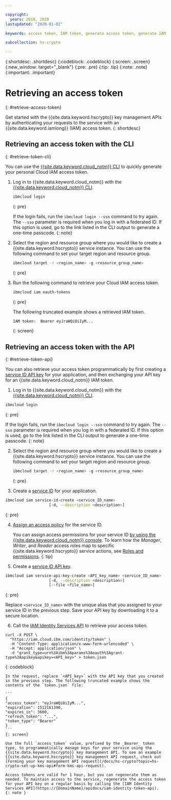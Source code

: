 ```yaml
---

copyright:
  years: 2018, 2020
lastupdated: "2020-01-02"

keywords: access token, IAM token, generate access token, generate IAM token, get access token, get IAM token, IAM token API, IAM token CLI

subcollection: hs-crypto

---
```


{:shortdesc: .shortdesc}
{:codeblock: .codeblock}
{:screen: .screen}
{:new_window: target="_blank"}
{:pre: .pre}
{:tip: .tip}
{:note: .note}
{:important: .important}

# Retrieving an access token
{: #retrieve-access-token}

Get started with the {{site.data.keyword.hscrypto}} key management APIs by authenticating your requests to the service with an {{site.data.keyword.iamlong}} (IAM) access token.
{: shortdesc}

## Retrieving an access token with the CLI
{: #retrieve-token-cli}

You can use the [{{site.data.keyword.cloud_notm}} CLI](/docs/cli?topic=cloud-cli-getting-started) to quickly generate your personal Cloud IAM access token.

1. Log in to {{site.data.keyword.cloud_notm}} with the [{{site.data.keyword.cloud_notm}} CLI](/docs/cli?topic=cloud-cli-getting-started).

    ```sh
    ibmcloud login
    ```
    {: pre}

    If the login fails, run the `ibmcloud login --sso` command to try again. The `--sso` parameter is required when you log in with a federated ID. If this option is used, go to the link listed in the CLI output to generate a one-time passcode.
    {: note}

2. Select the region and resource group where you would like to create a {{site.data.keyword.hscrypto}} service instance. You can use the following command to set your target region and resource group.

    ```sh
    ibmcloud target -r <region_name> -g <resource_group_name>
    ```
    {: pre}

3. Run the following command to retrieve your Cloud IAM access token.

    ```sh
    ibmcloud iam oauth-tokens
    ```
    {: pre}

    The following truncated example shows a retrieved IAM token.

    ```sh
    IAM token:  Bearer eyJraWQiOiIyM...
    ```
    {: screen}

## Retrieving an access token with the API
{: #retrieve-token-api}

You can also retrieve your access token programmatically by first creating a [service ID API key](/docs/iam?topic=iam-serviceidapikeys) for your application, and then exchanging your API key for an {{site.data.keyword.cloud_notm}} IAM token.

1. Log in to {{site.data.keyword.cloud_notm}} with the [{{site.data.keyword.cloud_notm}} CLI](/docs/cli?topic=cloud-cli-getting-started).

  ```sh
  ibmcloud login
  ```
  {: pre}

  If the login fails, run the `ibmcloud login --sso` command to try again. The `--sso` parameter is required when you log in with a federated ID. If this option is used, go to the link listed in the CLI output to generate a one-time passcode.
  {: note}

2. Select the region and resource group where you would like to create a {{site.data.keyword.hscrypto}} service instance. You can use the following command to set your target region and resource group.

    ```sh
    ibmcloud target -r <region_name> -g <resource_group_name>
    ```
    {: pre}

3. Create a [service ID](/docs/iam?topic=iam-serviceids#create_serviceid) for your application.

  ```sh
  ibmcloud iam service-id-create <service_ID_name>
                     [-d, --description <description>]
  ```
  {: pre}

4. [Assign an access policy](/docs/iam?topic=iam-serviceidpolicy) for the service ID.

    You can assign access permissions for your service ID [by using the {{site.data.keyword.cloud_notm}} console](/docs/iam?topic=iam-serviceidpolicy#access_new). To learn how the _Manager_, _Writer_, and _Reader_ access roles map to specific {{site.data.keyword.hscrypto}} service actions, see [Roles and permissions](/docs/hs-crypto?topic=hs-crypto-manage-access#roles).
    {: tip}

5. Create a [service ID API key](/docs/iam?topic=iam-serviceidapikeys).

  ```sh
  ibmcloud iam service-api-key-create <API_key_name> <service_ID_name>
                     [-d, --description <description>]
                     [--file <file_name>]
  ```
  {: pre}

  Replace `<service_ID_name>` with the unique alias that you assigned to your service ID in the previous step. Save your API key by downloading it to a secure location.

6. Call the [IAM Identity Services API](https://{DomainName}/apidocs/iam-identity-token-api) to retrieve your access token.

  ```cURL
  curl -X POST \
    "https://iam.cloud.ibm.com/identity/token" \
    -H "Content-Type: application/x-www-form-urlencoded" \
    -H "Accept: application/json" \
    -d "grant_type=urn%3Aibm%3Aparams%3Aoauth%3Agrant-type%3Aapikey&apikey=<API_key>" > token.json
  ```
  {: codeblock}

    In the request, replace `<API_key>` with the API key that you created in the previous step. The following truncated example shows the contents of the `token.json` file:

    ```
    {
    "access_token": "eyJraWQiOiIyM...",
    "expiration": 1512161390,
    "expires_in": 3600,
    "refresh_token": "...",
    "token_type": "Bearer"
    }
    ```
    {: screen}

    Use the full `access_token` value, prefixed by the _Bearer_ token type, to programmatically manage keys for your service using the {{site.data.keyword.hscrypto}} key management API. To see an example {{site.data.keyword.hscrypto}} key management API request, check out [Forming your key management API request](/docs/hs-crypto?topic=hs-crypto-set-up-kms-api#form-kms-api-request).

    Access tokens are valid for 1 hour, but you can regenerate them as needed. To maintain access to the service, regenerate the access token for your API key on a regular basis by calling the [IAM Identity Services API](https://{DomainName}/apidocs/iam-identity-token-api).   
    {: note }
